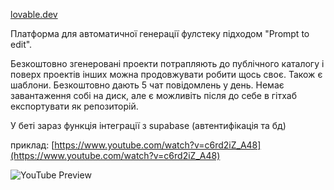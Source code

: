<!--
date: 2025-01-14T13:25:34
-->

[lovable.dev](https://lovable.dev/) 

Платформа для автоматичної генерації фулстеку підходом "Prompt to edit". 

Безкоштовно згенеровані проекти потрапляють до публічного каталогу і поверх проектів інших можна продовжувати робити щось своє. Також є шаблони. Безкоштовно дають 5 чат повідомлень у день. Немає завантаження собі на диск, але є можливіть після до себе в гітхаб експортувати як репозиторій.

У беті зараз функція інтеграції з supabase (автентифікація та бд)



приклад: 
[https://www.youtube.com/watch?v=c6rd2iZ_A48](https://www.youtube.com/watch?v=c6rd2iZ_A48)

![YouTube Preview](https://img.youtube.com/vi/c6rd2iZ_A48/mqdefault.jpg)

